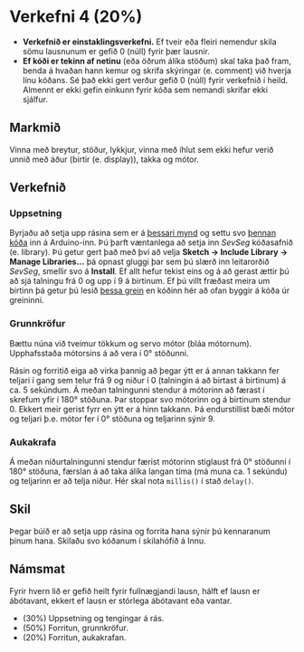 # Verkefni 4 (20%)

- **Verkefnið er einstaklingsverkefni.** Ef tveir eða fleiri nemendur skila sömu lausnunum er gefið 0 (núll) fyrir þær lausnir.
- **Ef kóði er tekinn af netinu** (eða öðrum álíka stöðum) skal taka það fram, benda á hvaðan hann kemur og skrifa skýringar (e. comment) við hverja línu kóðans. Sé það ekki gert verður gefið 0 (núll) fyrir verkefnið í heild. Almennt er ekki gefin einkunn fyrir kóða sem nemandi skrifar ekki sjálfur.

## Markmið

Vinna með breytur, stöður, lykkjur, vinna með íhlut sem ekki hefur verið unnið með áður (birtir (e. display)), takka og mótor.

## Verkefnið

### Uppsetning

Byrjaðu að setja upp rásina sem er á [þessari mynd](segment.png) og settu svo [þennan kóða](segment.ino) inn á Arduino-inn. Þú þarft væntanlega að setja inn *SevSeg* kóðasafnið (e. library). Þú getur gert það með því að velja **Sketch -> Include Library -> Manage Libraries...** þá opnast gluggi þar sem þú slærð inn leitarorðið *SevSeg*, smellir svo á **Install**. Ef allt hefur tekist eins og á að gerast ættir þú að sjá talningu frá 0 og upp í 9 á birtinum. Ef þú villt fræðast meira um birtinn þá getur þú lesið [þessa grein](https://lastminuteengineers.com/seven-segment-arduino-tutorial/) en kóðinn hér að ofan byggir á kóða úr greininni.

### Grunnkröfur

Bættu núna við tveimur tökkum og servo mótor (bláa mótornum). Upphafsstaða mótorsins á að vera í 0° stöðunni.

Rásin og forritið eiga að virka þannig að þegar ýtt er á annan takkann fer teljari í gang sem telur frá 9 og niður í 0 (talningin á að birtast á birtinum) á ca. 5 sekúndum. Á meðan talningunni stendur á mótorinn að færast í skrefum yfir í 180° stöðuna. Þar stoppar svo mótorinn og á birtinum stendur 0. Ekkert meir gerist fyrr en ýtt er á hinn takkann. Þá endurstillist bæði mótor og teljari þ.e. mótor fer í 0° stöðuna og teljarinn sýnir 9.

### Aukakrafa

Á meðan niðurtalningunni stendur færist mótorinn stiglaust frá 0° stöðunni í 180° stöðuna, færslan á að taka álíka langan tíma (má muna ca. 1 sekúndu) og teljarinn er að telja niður. Hér skal nota `millis()` í stað `delay()`.

## Skil

Þegar búið er að setja upp rásina og forrita hana sýnir þú kennaranum þínum hana. Skilaðu svo kóðanum í skilahófið á Innu.

## Námsmat

Fyrir hvern lið er gefið heilt fyrir fullnægjandi lausn, hálft ef lausn er ábótavant, ekkert ef lausn er stórlega ábótavant eða vantar.
- (30%) Uppsetning og tengingar á rás.
- (50%) Forritun, grunnkröfur.
- (20%) Forritun, aukakrafan.


